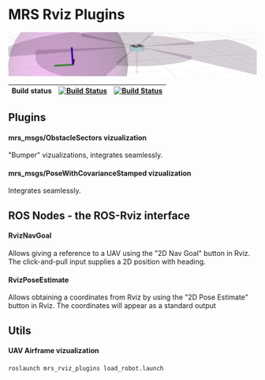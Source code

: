 # MRS Rviz Plugins

![](.fig/thumbnail.jpg)

| Build status | [![Build Status](https://github.com/ctu-mrs/mrs_rviz_plugins/workflows/Melodic/badge.svg)](https://github.com/ctu-mrs/mrs_rviz_plugins/actions) | [![Build Status](https://github.com/ctu-mrs/mrs_rviz_plugins/workflows/Noetic/badge.svg)](https://github.com/ctu-mrs/mrs_rviz_plugins/actions) |
|--------------|-------------------------------------------------------------------------------------------------------------------------------------------------|----------------------------------------------------------------------------------------------------------------------------------------------|

## Plugins

#### mrs_msgs/ObstacleSectors vizualization

"Bumper" vizualizations, integrates seamlessly.

#### mrs_msgs/PoseWithCovarianceStamped vizualization

Integrates seamlessly.

## ROS Nodes - the ROS-Rviz interface

#### RvizNavGoal

Allows giving a reference to a UAV using the "2D Nav Goal" button in Rviz.
The click-and-pull input supplies a 2D position with heading.

#### RvizPoseEstimate

Allows obtaining a coordinates from Rviz by using the "2D Pose Estimate" button in Rviz.
The coordinates will appear as a standard output

## Utils

#### UAV Airframe vizualization

```bash
roslaunch mrs_rviz_plugins load_robot.launch
```

